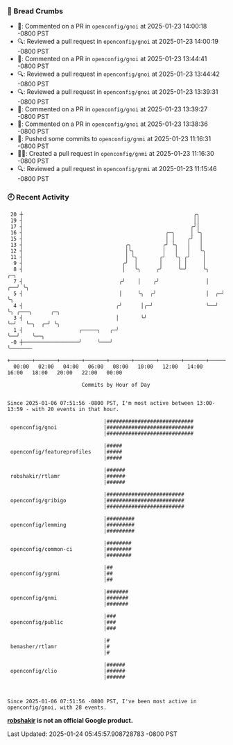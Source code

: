 ### 🍞 Bread Crumbs

 * 💬: Commented on a PR in  `openconfig/gnoi` at 2025-01-23 14:00:18 -0800 PST
 * 🔍: Reviewed a pull request in  `openconfig/gnoi` at 2025-01-23 14:00:19 -0800 PST
 * 💬: Commented on a PR in  `openconfig/gnoi` at 2025-01-23 13:44:41 -0800 PST
 * 🔍: Reviewed a pull request in  `openconfig/gnoi` at 2025-01-23 13:44:42 -0800 PST
 * 🔍: Reviewed a pull request in  `openconfig/gnoi` at 2025-01-23 13:39:31 -0800 PST
 * 💬: Commented on a PR in  `openconfig/gnoi` at 2025-01-23 13:39:27 -0800 PST
 * 💬: Commented on a PR in  `openconfig/gnoi` at 2025-01-23 13:38:36 -0800 PST
 * 🚢: Pushed some commits to `openconfig/gnmi` at 2025-01-23 11:16:31 -0800 PST
 * ✍🏼: Created a pull request in `openconfig/gnmi` at 2025-01-23 11:16:30 -0800 PST
 * 🔍: Reviewed a pull request in  `openconfig/gnmi` at 2025-01-23 11:15:46 -0800 PST

### 🕘 Recent Activity
```
 20 ┼                                                       ╭╮
 19 ┤                                                       ││
 17 ┤                                                      ╭╯│
 16 ┤                                              ╭─╮     │ ╰╮
 15 ┤                                              │ │    ╭╯  │
 13 ┤                                 ╭╮          ╭╯ ╰╮   │   │
 12 ┤                                 │╰╮         │   │   │   ╰╮
 11 ┤                                 │ ╰╮       ╭╯   ╰╮ ╭╯    │
  9 ┤                                ╭╯  │       │     │ │     │
  8 ┤                                │   ╰╮     ╭╯     ╰─╯     ╰╮       ╭─╮
  7 ┤                               ╭╯    │    ╭╯               │    ╭──╯ ╰╮
  5 ┤                               │     ╰╮  ╭╯                │  ╭─╯     ╰╮
  4 ┤                              ╭╯      │╭─╯                 ╰──╯        ╰╮ ╭───╮      ╭─╮
  3 ┤                              │       ╰╯                                ╰─╯   ╰─╮  ╭─╯ ╰╮
  1 ┤                  ╭─────╮   ╭─╯                                                 ╰──╯    ╰──╮
 -0 ┼──────────────────╯     ╰───╯                                                              ╰───────
    +───────+───────+───────+───────+───────+───────+───────+───────+───────+───────+───────+───────+────
  00:00   02:00   04:00   06:00   08:00   10:00   12:00   14:00   16:00   18:00   20:00   22:00   00:00   

						Commits by Hour of Day


Since 2025-01-06 07:51:56 -0800 PST, I'm most active between 13:00-13:59 - with 20 events in that hour.

```



```
                               |############################
 openconfig/gnoi               |############################
                               |############################

                               |#####
 openconfig/featureprofiles    |#####
                               |#####

                               |######
 robshakir/rtlamr              |######
                               |######

                               |#########################
 openconfig/gribigo            |#########################
                               |#########################

                               |#########
 openconfig/lemming            |#########
                               |#########

                               |########
 openconfig/common-ci          |########
                               |########

                               |##
 openconfig/ygnmi              |##
                               |##

                               |#######
 openconfig/gnmi               |#######
                               |#######

                               |###
 openconfig/public             |###
                               |###

                               |#
 bemasher/rtlamr               |#
                               |#

                               |######
 openconfig/clio               |######
                               |######



Since 2025-01-06 07:51:56 -0800 PST, I've been most active in openconfig/gnoi, with 28 events.

```
**[robshakir](mailto:robjs@google.com) is not an official Google product.**  


Last Updated: 2025-01-24 05:45:57.908728783 -0800 PST
